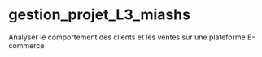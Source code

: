 # gestion_projet_L3_miashs
 Analyser le comportement des clients et les ventes sur une plateforme E-commerce
